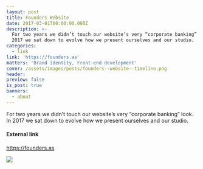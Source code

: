 ```yaml
---
layout: post
title: Founders Website
date: 2017-03-01T00:00:00.000Z
description: >-
  For two years we didn’t touch our website’s very “corporate banking” look. In
  2017 we sat down to evolve how we present ourselves and our studio.
categories:
  - link
link: 'https://founders.as'
matters: 'Brand identity, Front-end development'
cover: /assets/images/posts/founders--website--timeline.png
header:
preview: false
is_post: true
banners:
  - about
---
```

For two years we didn’t touch our website’s very “corporate banking” look. In 2017 we sat down to evolve how we present ourselves and our studio.

#### External link

<https://founders.as>

![](../../assets/images/posts/founders--website--content--0.png)
